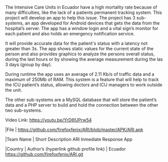 The Intensive Care Units in Ecuador have a high mortality rate 
because of many difficulties, like the lack of a patients 
permanent tracking system. This project will develop an app to help this issue.
The project has 3 sub-systems, an app developed for Android devices that gets the 
data from the hospital’s server. The app has a window login and a vital sign’s 
monitor for each patient and also holds an emergency notification service.

It will provide accurate data for the patient's status with a latency not greater than 3s. 
The app shows static values for the current state of the person
and also provides graphics to analyze the persons overall status, during the
last hours or by showing the average measurement during the las 3 days (group by day).

During runtime the app uses an average of 2.11 Kb/s of traffic 
data and a maximum of 250Mb of RAM. This system is a feature that will help to 
track the ICU patient’s status, allowing doctors and ICU managers to work outside 
the unit.

The other sub-systems are a MySQL database that will store the patient’s data and a 
PHP server to build and hold the connection between the other two sub-systems. 


Video Link:
https://youtu.be/YrD6fJPrw54 

|File   |
https://github.com/firefoxfenix/ARI/blob/master/APK/ARI.apk

|Team Name | Short Description
 ARI 		 Inmediate Response App


|Country | Author’s (hyperlink github profile link) |
 Ecuador  https://github.com/firefoxfenix/ARI.git